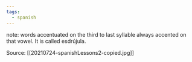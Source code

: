 ```yaml
---
tags:
  - spanish
---
```


note: words accentuated on the third to last syllable always accented on that vowel. It is called esdrújula.

Source: [[20210724-spanishLessons2-copied.jpg]]
